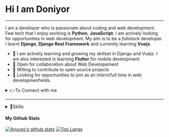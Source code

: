 # Hi I am Doniyor

___

I am a developer who is passionate about coding and web development. Few tech that I enjoy working is **Python**, **JavaScript**. I am actively looking for opportunities
in web development. My aim is to be a *fullstack* developer. I learnt **Django**, **Django Rest Framework** and currently learning **Vuejs**.


* 👨 I am actively learning and growing my skillset in Django and Vuejs. I am also interested in learning **Flutter** for mobile development
* 🔭 Open for collaboration about Web Developement
* 🌱 Willing to contribute to open source projects
* 👯 Looking for opportunities to join as an intern/full time in web developmenfields.


<details>
  <summary> 
    👉To Connect with me
  </summary>
  
   <br /> 
   
   [<img src="https://img.shields.io/badge/instagram-%23E4405F.svg?&style=for-the-badge&logo=instagram&logoColor=white" />](https://www.instagram.com/gayratovic77/)
   
</details>

___

<details>
  <summary> 
    🚀Skills
  </summary>
   <br /> 
   <img src="https://img.shields.io/badge/python-%23563D7C.svg?&style=flat-square&logo=python&logoColor=white" />
   <img src="https://img.shields.io/badge/html-%23563D7C.svg?&style=flat-square&logo=html5&logoColor=white" />
   <img src="https://img.shields.io/badge/css-%23563D7C.svg?&style=flat-square&logo=css3&logoColor=white" />
   <img src="https://img.shields.io/badge/javascript-%23563D7C.svg?&style=flat-square&logo=javascript&logoColor=black&labelColor=black" />
   <img src="https://img.shields.io/badge/vuejs%20-%23563D7C.svg?&style=for-the-badge&logo=vue.js&logoColor=%234FC08D" />
   <img src="https://img.shields.io/badge/django%20-%23092E20.svg?&style=for-the-badge&logo=django&logoColor=white" />
   <img src="https://img.shields.io/badge/postgres-%23316192.svg?&style=for-the-badge&logo=postgresql&logoColor=white" />
   <img src="https://img.shields.io/badge/bootstrap%20-%23563D7C.svg?&style=for-the-badge&logo=bootstrap&logoColor=white" />
 </details>
 
 #### **My Github Stats**
 [![Anurag's github stats](https://github-readme-stats.vercel.app/api?username=DoniDev&show_icons=true&theme=tokyonight)](https://github.com/anuraghazra/github-readme-stats)
 [![Top Langs](https://github-readme-stats.vercel.app/api/top-langs/?username=DoniDev&layout=compact&theme=cobalt)](https://github.com/anuraghazra/github-readme-stats)
